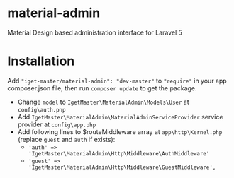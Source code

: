 # material-admin
Material Design based administration interface for Laravel 5


# Installation

Add `"iget-master/material-admin": "dev-master"` to `"require"` in your app composer.json file, then run `composer update` to get the package.

* Change `model` to `IgetMaster\MaterialAdmin\Models\User` at `config\auth.php`
* Add `IgetMaster\MaterialAdmin\MaterialAdminServiceProvider` service provider at `config\app.php`
* Add following lines to $routeMiddleware array at `app\http\Kernel.php` (replace `guest` and `auth` if exists):
  * `'auth' => 'IgetMaster\MaterialAdmin\Http\Middleware\AuthMiddleware'`
  * `'guest' => 'IgetMaster\MaterialAdmin\Http\Middleware\GuestMiddleware',`
